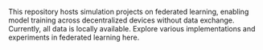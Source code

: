 This repository hosts simulation projects on federated learning, enabling model training across decentralized devices without data exchange. Currently, all data is locally available. Explore various implementations and experiments in federated learning here.
